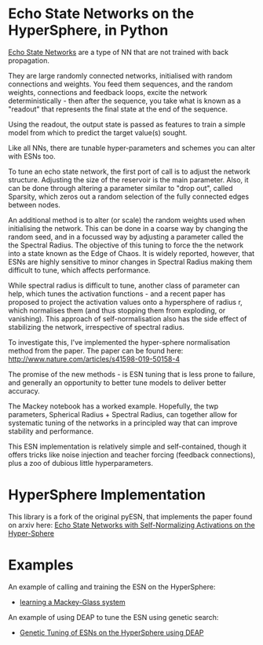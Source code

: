 
# Echo State Networks on the HyperSphere, in Python

[Echo State Networks](http://www.scholarpedia.org/article/Echo_state_network) are a type of NN that are not trained with back propagation. 

They are large randomly connected networks, initialised with random connections and weights. You feed them sequences, and the random weights, connections and feedback loops, excite the network deterministically - then after the sequence, you take what is known as a "readout" that represents the final state at the end of the sequence.

Using the readout, the output state is passed as features to train a simple model from which to predict the target value(s) sought. 

Like all NNs, there are tunable hyper-parameters and schemes you can alter with ESNs too.

To tune an echo state network, the first port of call is to adjust the network structure. Adjusting the size of the reservoir is the main parameter. Also, it can be done through altering a parameter similar to "drop out", called Sparsity, which zeros out a random selection of the fully connected edges between nodes. 

An additional method is to alter (or scale) the random weights used when initialising the network. This can be done in a coarse way by changing the random seed, and in a focussed way by adjusting a parameter called the the Spectral Radius. The objective of this tuning to force the the network into a state known as the Edge of Chaos. It is widely reported, however, that ESNs are highly sensitive to minor changes in Spectral Radius making them difficult to tune, which affects performance.  

While spectral radius is difficult to tune, another class of parameter can help, which tunes the activation functions - and a recent paper has proposed to project the activation values onto a hypersphere of radius r, which normalises them (and thus stopping them from exploding, or vanishing). This approach of self-normalisation also has the side effect of stabilizing the network, irrespective of spectral radius. 

To investigate this, I've implemented the hyper-sphere normalisation method from the paper. The paper can be found here: http://www.nature.com/articles/s41598-019-50158-4    

The promise of the new methods - is ESN tuning that is less prone to failure, and generally an opportunity to better tune models to deliver better accuracy.

The Mackey notebook has a worked example. Hopefully, the twp parameters, Spherical Radius + Spectral Radius, can together allow for systematic tuning of the networks in a principled way that can improve stability and performance.  

This ESN implementation is relatively simple and self-contained, though it offers tricks like noise injection and teacher forcing (feedback connections), plus a zoo of dubious little hyperparameters.


# HyperSphere Implementation

This library is a fork of the original pyESN, that implements the paper found on arxiv here: [Echo State Networks with Self-Normalizing Activations on the Hyper-Sphere](https://arxiv.org/abs/1903.11691)

# Examples

An example of calling and training the ESN on the HyperSphere: 

- [learning a Mackey-Glass system](http://nbviewer.ipython.org/github/ByteSumoLtd/pyESN/blob/master/mackey.ipynb)

An example of using DEAP to tune the ESN using genetic search:
- [Genetic Tuning of ESNs on the HyperSphere using DEAP](http://nbviewer.ipython.org/github/ByteSumoLtd/pyESN/blob/master/GeneticallyTuned-pyESN-withSphericalActivations.ipynb)

